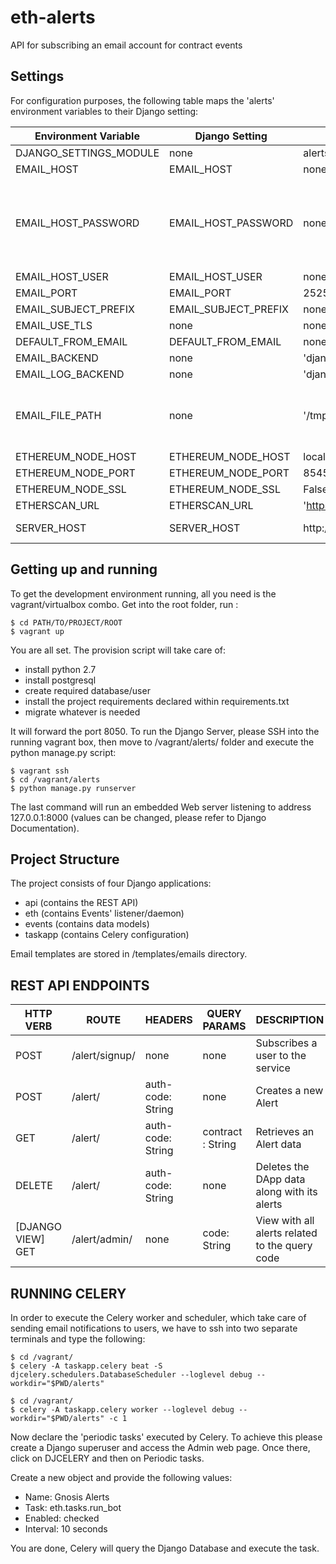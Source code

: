 # eth-alerts
API for subscribing an email account for contract events

Settings
--------

For configuration purposes, the following table maps the 'alerts' environment variables to their Django setting:

| Environment Variable | Django Setting | Development Default | Production Default| Description |
|----------------------|----------------|---------------------|-------------------|-------------|
|DJANGO_SETTINGS_MODULE| none | alerts.settings.local|alerts.settings.production||
|EMAIL_HOST | EMAIL_HOST | none | smtp.gmail.com||
|EMAIL_HOST_PASSWORD | EMAIL_HOST_PASSWORD | none | **** |For Gmail accounts or 2FA accounts remember to generate an app specific password|
|EMAIL_HOST_USER | EMAIL_HOST_USER | none | noreply@gnosis.pm||
|EMAIL_PORT | EMAIL_PORT | 2525 | 587||
|EMAIL_SUBJECT_PREFIX | EMAIL_SUBJECT_PREFIX | none | '[gnosis alerts]' ||
|EMAIL_USE_TLS| none | none | True ||
|DEFAULT_FROM_EMAIL| DEFAULT_FROM_EMAIL | none |'gnosispm <noreply@gnosis.pm>' ||
|EMAIL_BACKEND | none | 'django.core.mail.backends.filebased.EmailBackend'| 'email_log.backends.EmailBackend'||
|EMAIL_LOG_BACKEND | none | 'django.core.mail.backends.smtp.EmailBackend'| 'django.core.mail.backends.smtp.EmailBackend'||
|EMAIL_FILE_PATH | none | '/tmp/app-messages' | none |Directory containing the emails sent when EMAIL_BACKEND is a file|
|ETHEREUM_NODE_HOST | ETHEREUM_NODE_HOST | localhost | localhost ||
|ETHEREUM_NODE_PORT |ETHEREUM_NODE_PORT | 8545 | 8545||
|ETHEREUM_NODE_SSL| ETHEREUM_NODE_SSL| False | False ||
|ETHERSCAN_URL| ETHERSCAN_URL| 'https://testnet.etherscan.io' | 'https://etherscan.io/' ||
|SERVER_HOST| SERVER_HOST | http://localhost:8080 | alerts.gnosis.pm |Used in eth/mail_batch.py|

Getting up and running
----------------------

To get the development environment running, all you need is the vagrant/virtualbox combo.
Get into the root folder, run :

    $ cd PATH/TO/PROJECT/ROOT
    $ vagrant up
    
    
You are all set. The provision script will take care of:


* install python 2.7
* install postgresql
* create required database/user
* install the project requirements declared within requirements.txt
* migrate whatever is needed


It will forward the port 8050.
To run the Django Server, please SSH into the running vagrant box, then move to /vagrant/alerts/ folder and execute the python manage.py script:


    $ vagrant ssh
    $ cd /vagrant/alerts
    $ python manage.py runserver
    
    
The last command will run an embedded Web server listening to address 127.0.0.1:8000 (values can be changed, please refer to Django Documentation).


Project Structure
----------------------


The project consists of four Django applications: 


* api (contains the REST API)
* eth (contains Events' listener/daemon)
* events (contains data models)
* taskapp (contains Celery configuration)


Email templates are stored in /templates/emails directory.

REST API ENDPOINTS
--------

| HTTP VERB | ROUTE | HEADERS | QUERY PARAMS | DESCRIPTION |
|----------------------|----------------|---------------------|---------------------|---------------------|
|POST| /alert/signup/ | none | none | Subscribes a user to the service |
|POST| /alert/ | auth-code: String | none | Creates a new Alert |
|GET| /alert/ | auth-code: String | contract : String | Retrieves an Alert data |
|DELETE| /alert/ | auth-code: String | none | Deletes the DApp data along with its alerts |
|[DJANGO VIEW] GET| /alert/admin/ | none | code: String | View with all alerts related to the query code |

RUNNING CELERY
--------
In order to execute the Celery worker and scheduler, which take care of sending email notifications to users, we have to ssh into two separate terminals and type the following:
    
    $ cd /vagrant/
    $ celery -A taskapp.celery beat -S djcelery.schedulers.DatabaseScheduler --loglevel debug --workdir="$PWD/alerts"
    
    $ cd /vagrant/
    $ celery -A taskapp.celery worker --loglevel debug --workdir="$PWD/alerts" -c 1
    
Now declare the 'periodic tasks' executed by Celery. To achieve this please create a Django superuser and access the Admin web page. Once there, click on DJCELERY and then on Periodic tasks.

Create a new object and provide the following values:

* Name: Gnosis Alerts
* Task: eth.tasks.run_bot
* Enabled: checked
* Interval: 10 seconds

You are done, Celery will query the Django Database and execute the task.
